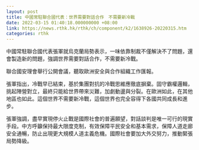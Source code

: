 ```yaml
---
layout: post
title: 中國常駐聯合國代表：世界需要對話合作　不需要新冷戰
date: 2022-03-15 01:40:18.000000000 +08:00
link: https://news.rthk.hk/rthk/ch/component/k2/1638926-20220315.htm
categories: rthk
---
```


中國常駐聯合國代表張軍就烏克蘭局勢表示，一味依靠制裁不僅解決不了問題，還會製造新的問題，強調世界需要對話合作，不需要新冷戰。

聯合國安理會舉行公開會議，聽取歐洲安全與合作組織工作匯報。

張軍指出，冷戰早已結束，基於集團對抗的冷戰思維應徹底摒棄。固守霸權邏輯，挑起陣營對立，最終只能給世界帶來災難，加劇動盪與分裂。在歐洲如此，在其他地區也如此。這個世界不需要新冷戰，這個世界也完全容得下各國共同成長和進步。

張軍強調，盡早實現停火止戰是國際社會的普遍願望，對話談判是唯一可行的現實手段。中方呼籲保持最大限度克制，有效保障平民安全和基本需求，保障人道走廊安全通暢，防止出現更大規模人道主義危機。國際社會要加大外交努力，推動緊張局勢降級。
